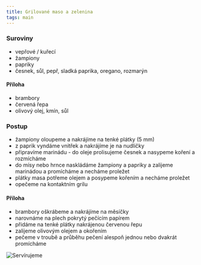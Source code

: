 ```yaml
---
title: Grilované maso a zelenina
tags: main
---
```


### Suroviny
- vepřové / kuřecí
- žampiony
- papriky
- česnek, sůl, pepř, sladká paprika, oregano, rozmarýn

#### Příloha
- brambory
- červená řepa
- olivový olej, kmín, sůl


### Postup
- žampiony oloupeme a nakrájíme na tenké plátky (5 mm)
- z paprik vyndáme vnitřek a nakrájíme je na nudličky
- připravíme marinádu - do oleje prolisujeme česnek a nasypeme koření a rozmícháme
- do mísy nebo hrnce naskládáme žampiony a papriky a zalijeme marinádou a promícháme a necháme proležet
- plátky masa potřeme olejem a posypeme kořením a necháme proležet
- opečeme na kontaktním grilu

#### Příloha
- brambory oškrábeme a nakrájíme na měsíčky
- narovnáme na plech pokrytý pečícím papírem
- přidáme na tenké plátky nakrájenou červenou řepu
- zalijeme olivovým olejem a okořením
- pečeme v troubě a průběhu pečení alespoň jednou nebo dvakrát promícháme

![Servírujeme](/fotky/grilovane-maso.jpg)
